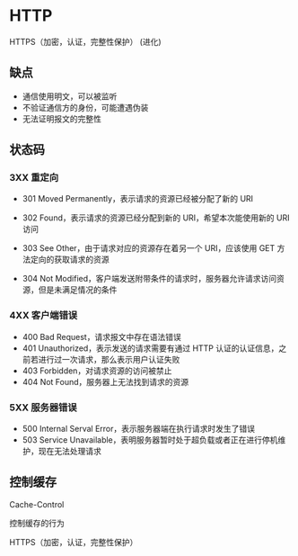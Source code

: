 # HTTP

HTTPS（加密，认证，完整性保护） (进化)

## 缺点

- 通信使用明文，可以被监听
- 不验证通信方的身份，可能遭遇伪装
- 无法证明报文的完整性

## 状态码

### 3XX 重定向

- 301 Moved Permanently，表示请求的资源已经被分配了新的 URI

- 302 Found，表示请求的资源已经分配到新的 URI，希望本次能使用新的 URI 访问
- 303 See Other，由于请求对应的资源存在着另一个 URI，应该使用 GET 方法定向的获取请求的资源
- 304 Not Modified，客户端发送附带条件的请求时，服务器允许请求访问资源，但是未满足情况的条件

### 4XX 客户端错误

- 400 Bad Request，请求报文中存在语法错误
- 401 Unauthorized，表示发送的请求需要有通过 HTTP 认证的认证信息，之前若进行过一次请求，那么表示用户认证失败
- 403 Forbidden，对请求资源的访问被禁止
- 404 Not Found，服务器上无法找到请求的资源

### 5XX 服务器错误

- 500 Internal Serval Error，表示服务器端在执行请求时发生了错误
- 503 Service Unavailable，表明服务器暂时处于超负载或者正在进行停机维护，现在无法处理请求

## 控制缓存

Cache-Control

控制缓存的行为

HTTPS（加密，认证，完整性保护）
